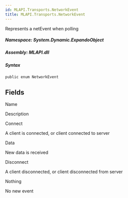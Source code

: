```yaml
---  
id: MLAPI.Transports.NetworkEvent  
title: MLAPI.Transports.NetworkEvent  
---
```


<div class="markdown level0 summary">

Represents a netEvent when polling

</div>

<div class="markdown level0 conceptual">

</div>

##### **Namespace**: System.Dynamic.ExpandoObject

##### **Assembly**: MLAPI.dll

##### Syntax

    public enum NetworkEvent

## Fields

Name

Description

Connect

A client is connected, or client connected to server

Data

New data is received

Disconnect

A client disconnected, or client disconnected from server

Nothing

No new event
